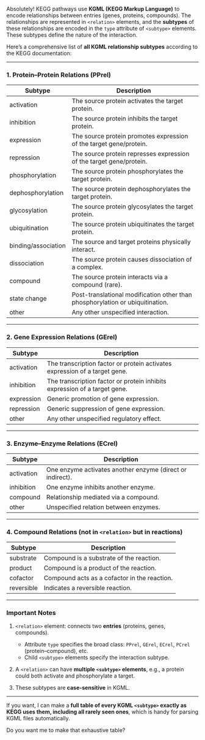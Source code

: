 Absolutely! KEGG pathways use **KGML (KEGG Markup Language)** to encode relationships between entries (genes, proteins, compounds). The relationships are represented in `<relation>` elements, and the **subtypes** of these relationships are encoded in the `type` attribute of `<subtype>` elements. These subtypes define the nature of the interaction.

Here’s a comprehensive list of **all KGML relationship subtypes** according to the KEGG documentation:

---

### **1. Protein–Protein Relations (PPrel)**

| Subtype             | Description                                                                   |
| ------------------- | ----------------------------------------------------------------------------- |
| activation          | The source protein activates the target protein.                              |
| inhibition          | The source protein inhibits the target protein.                               |
| expression          | The source protein promotes expression of the target gene/protein.            |
| repression          | The source protein represses expression of the target gene/protein.           |
| phosphorylation     | The source protein phosphorylates the target protein.                         |
| dephosphorylation   | The source protein dephosphorylates the target protein.                       |
| glycosylation       | The source protein glycosylates the target protein.                           |
| ubiquitination      | The source protein ubiquitinates the target protein.                          |
| binding/association | The source and target proteins physically interact.                           |
| dissociation        | The source protein causes dissociation of a complex.                          |
| compound            | The source protein interacts via a compound (rare).                           |
| state change        | Post-translational modification other than phosphorylation or ubiquitination. |
| other               | Any other unspecified interaction.                                            |

---

### **2. Gene Expression Relations (GErel)**

| Subtype    | Description                                                                |
| ---------- | -------------------------------------------------------------------------- |
| activation | The transcription factor or protein activates expression of a target gene. |
| inhibition | The transcription factor or protein inhibits expression of a target gene.  |
| expression | Generic promotion of gene expression.                                      |
| repression | Generic suppression of gene expression.                                    |
| other      | Any other unspecified regulatory effect.                                   |

---

### **3. Enzyme–Enzyme Relations (ECrel)**

| Subtype    | Description                                               |
| ---------- | --------------------------------------------------------- |
| activation | One enzyme activates another enzyme (direct or indirect). |
| inhibition | One enzyme inhibits another enzyme.                       |
| compound   | Relationship mediated via a compound.                     |
| other      | Unspecified relation between enzymes.                     |

---

### **4. Compound Relations (not in `<relation>` but in reactions)**

| Subtype    | Description                                  |
| ---------- | -------------------------------------------- |
| substrate  | Compound is a substrate of the reaction.     |
| product    | Compound is a product of the reaction.       |
| cofactor   | Compound acts as a cofactor in the reaction. |
| reversible | Indicates a reversible reaction.             |

---

### **Important Notes**

1. `<relation>` element: connects two **entries** (proteins, genes, compounds).

   * Attribute `type` specifies the broad class: `PPrel`, `GErel`, `ECrel`, `PCrel` (protein–compound), etc.
   * Child `<subtype>` elements specify the interaction subtype.

2. A `<relation>` can have **multiple `<subtype>` elements**, e.g., a protein could both activate and phosphorylate a target.

3. These subtypes are **case-sensitive** in KGML.

---

If you want, I can make a **full table of every KGML `<subtype>` exactly as KEGG uses them, including all rarely seen ones**, which is handy for parsing KGML files automatically.

Do you want me to make that exhaustive table?
